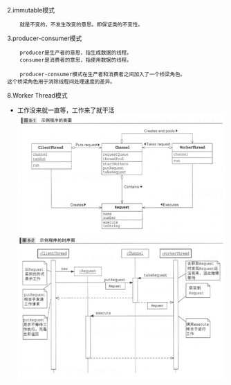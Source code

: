 2.immutable模式
~~~~~~~~~~~~~~~~~~~~~~~~~~~~~~~~~~~~~~~~~
    就是不变的，不发生改变的意思。即保证类的不变性。
~~~~~~~~~~~~~~~~~~~~~~~~~~~~~~~~~~~~~~~~~
3.producer-consumer模式
~~~~~~~~~~~~~~~~~~~~~~~~~~~~~~~~~~~~~~~~~
    producer是生产者的意思，指生成数据的线程。
    consumer是消费者的意思，指使用数据的线程。

    producer-consumer模式在生产者和消费者之间加入了一个桥梁角色。
这个桥梁角色用于消除线程间处理速度的差异。
~~~~~~~~~~~~~~~~~~~~~~~~~~~~~~~~~~~~~~~~~
8.Worker Thread模式
* 工作没来就一直等，工作来了就干活
  ![例子类图](imgs/类图.jpg)
  ![例子时序图](imgs/时序图.jpg)